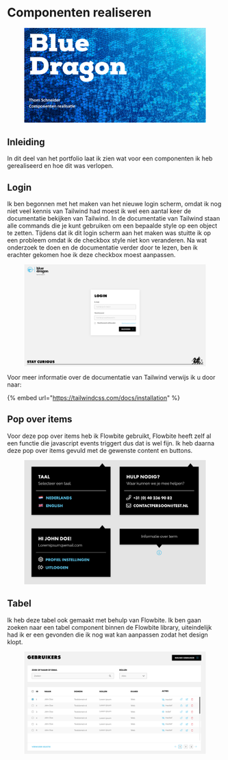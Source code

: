 # Componenten realiseren

<figure><img src="../../.gitbook/assets/vakcomponentenrealisatie.png" alt=""><figcaption></figcaption></figure>

## Inleiding

In dit deel van het portfolio laat ik zien wat voor een componenten ik heb gerealiseerd en hoe dit was verlopen.

## Login

Ik ben begonnen met het maken van het nieuwe login scherm, omdat ik nog niet veel kennis van Tailwind had moest ik wel een aantal keer de documentatie bekijken van Tailwind. In de documentatie van Tailwind staan alle commands die je kunt gebruiken om een bepaalde style op een object te zetten. Tijdens dat ik dit login scherm aan het maken was stuitte ik op een probleem omdat ik de checkbox style niet kon veranderen. Na wat onderzoek te doen en de documentatie verder door te lezen, ben ik erachter gekomen hoe ik deze checkbox moest aanpassen.

<figure><img src="../../.gitbook/assets/loginscreenshot.png" alt=""><figcaption></figcaption></figure>

Voor meer informatie over de documentatie van Tailwind verwijs ik u door naar:

{% embed url="https://tailwindcss.com/docs/installation" %}

## Pop over items

Voor deze pop over items heb ik Flowbite gebruikt, Flowbite heeft zelf al een functie die javascript events triggert dus dat is wel fijn. Ik heb daarna deze pop over items gevuld met de gewenste content en buttons.

<figure><img src="../../.gitbook/assets/popovers.png" alt=""><figcaption></figcaption></figure>

## Tabel

Ik heb deze tabel ook gemaakt met behulp van Flowbite. Ik ben gaan zoeken naar een tabel component binnen de Flowbite library, uiteindelijk had ik er een gevonden die ik nog wat kan aanpassen zodat het design klopt.

<figure><img src="../../.gitbook/assets/sstableview.png" alt=""><figcaption></figcaption></figure>
